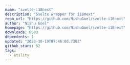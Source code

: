 ```yaml
---
name: "svelte-i18next"
description: "Svelte wrapper for i18next"
repo_url: "https://github.com/NishuGoel/svelte-i18next"
author: "Nishu Goel"
homepage: "https://github.com/NishuGoel/svelte-i18next"
downloads: 6583
dependents: 1
updated: "2023-10-19T07:46:00.728Z"
github_stars: 52
tags: 
  - utility
---
```

